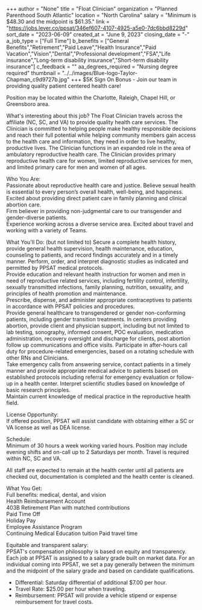 +++
author = "None"
title = "Float Clinician"
organization = "Planned Parenthood South Atlantic"
location = "North Carolina"
salary = "Minimum is $48.30 and the midpoint is $61.35."
link = "https://jobs.lever.co/ppsat/346ef607-4107-4925-a5e0-7dc6bbd8229d"
sort_date = "2023-06-09"
created_at = "June 9, 2023"
closing_date = "-"
a_job_type = ["Full Time"]
b_benefits = ["General Benefits","Retirement","Paid Leave","Health Insurance","Paid Vacation","Vision","Dental","Professional development","FSA","Life insurance","Long-term disability insurance","Short-term disability insurance"]
c_feedback = ""
aa_degrees_required = "Nursing degree required"
thumbnail = "../../images/Blue-logo-Taylor-Chapman_c9d9727b.jpg"
+++
$5K Sign On Bonus - Join our team in providing quality patient centered health care!

Position may be located within the Charlotte, Raleigh, Chapel Hill, or Greensboro area. 
 
What's interesting about this job? 
The Float Clinician travels across the affiliate (NC, SC, and VA) to provide quality health care services. The Clinician is committed to helping people make healthy responsible decisions and reach their full potential while helping community members gain access to the health care and information, they need in order to live healthy, productive lives.   The Clinician functions in an expanded role in the area of ambulatory reproductive health care. The Clinician provides primary reproductive health care for women, limited reproductive services for men, and limited primary care for men and women of all ages.   
 
Who You Are:  
Passionate about reproductive health care and justice. 
Believe sexual health is essential to every person’s overall health, well-being, and happiness.  
Excited about providing direct patient care in family planning and clinical abortion care.    
Firm believer in providing non-judgmental care to our transgender and gender-diverse patients.   
Experience working across a diverse service area. 
Excited about travel and working with a variety of Teams. 
 
What You'll Do: (but not limited to) 
Secure a complete health history, provide general health supervision, health maintenance, education, counseling to patients, and record findings accurately and in a timely manner. 
Perform, order, and interpret diagnostic studies as indicated and permitted by PPSAT medical protocols.   
Provide education and relevant health instruction for women and men in need of reproductive related services, including fertility control, infertility, sexually transmitted infections, family planning, nutrition, sexuality, and principles of health promotion and maintenance.  
Prescribe, dispense, and administer appropriate contraceptives to patients in accordance with PPSAT policies and procedures.   
Provide general healthcare to transgendered or gender non-conforming patients, including gender transition treatments. 
In centers providing abortion, provide client and physician support, including but not limited to lab testing, sonography, informed consent, POC evaluation, medication administration, recovery oversight and discharge for clients, post abortion follow up communications and office visits. 
Participate in after-hours call duty for procedure-related emergencies, based on a rotating schedule with other RNs and Clinicians.   
Take emergency calls from answering service, contact patients in a timely manner and provide appropriate medical advice to patients based on established protocols including referral for emergency evaluation or follow-up in a health center. 
Interpret scientific studies based on knowledge of basic research principles.  
Maintain current knowledge of medical practice in the reproductive health field.  
 
License Opportunity:  
If offered position, PPSAT will assist candidate with obtaining either a SC or VA license as well as DEA license.  
 
Schedule:  
Minimum of 30 hours a week working varied hours.  Position may include evening shifts and on-call up to 2 Saturdays per month.  Travel is required within NC, SC and VA.  
 
All staff are expected to remain at the health center until all patients are checked out, documentation is completed and the health center is cleaned.  
 
What You Get:  
Full benefits: medical, dental, and vision  
Health Reimbursement Account  
403B Retirement Plan with matched contributions  
Paid Time Off  
Holiday Pay  
Employee Assistance Program  
Continuing Medical Education tuition 
Paid travel time  
 
Equitable and transparent salary:   
PPSAT's compensation philosophy is based on equity and transparency.  Each job at PPSAT is assigned to a salary grade built on market data.  For an individual coming into PPSAT, we set a pay generally between the minimum and the midpoint of the salary grade and based on candidate qualifications. 
- Differential: Saturday differential of additional $7.00 per hour.
- Travel Rate: $25.00 per hour when traveling.
- Reimbursement: PPSAT will provide a vehicle stipend or expense reimbursement for travel costs.